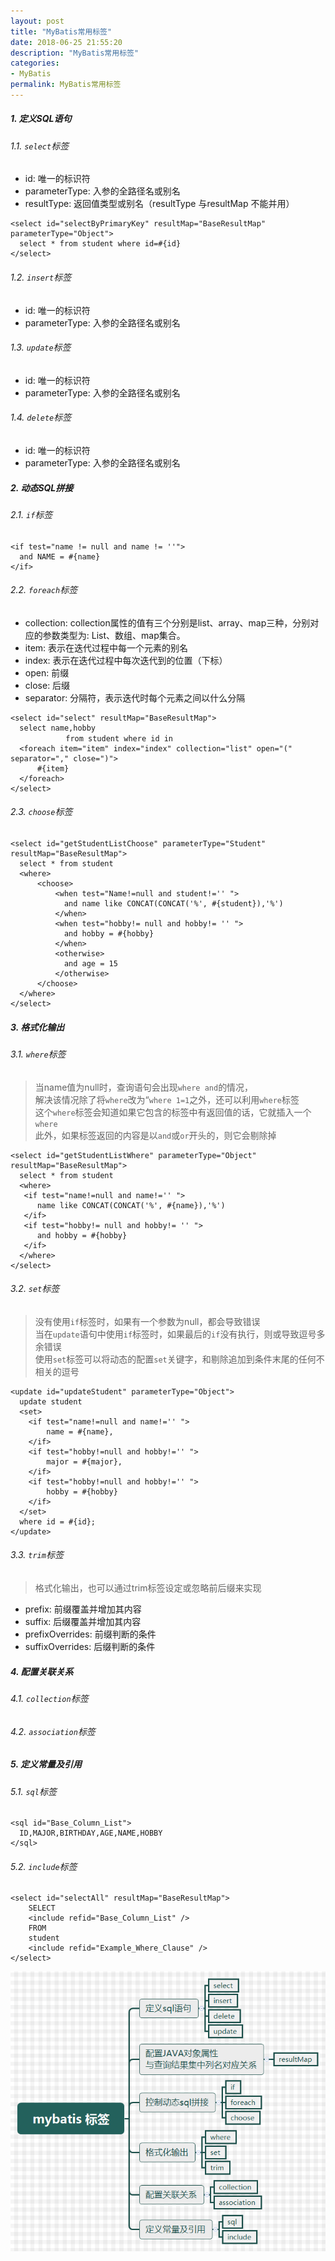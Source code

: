 ```yaml
---
layout: post
title: "MyBatis常用标签"
date: 2018-06-25 21:55:20
description: "MyBatis常用标签"
categories:
- MyBatis
permalink: MyBatis常用标签
---
```


##### 1. 定义SQL语句
###### 1.1. `select`标签

* id: 唯一的标识符
* parameterType: 入参的全路径名或别名
* resultType: 返回值类型或别名（resultType 与resultMap 不能并用）

```vim
<select id="selectByPrimaryKey" resultMap="BaseResultMap" parameterType="Object">
  select * from student where id=#{id}
</select>
```
###### 1.2. `insert`标签

* id: 唯一的标识符
* parameterType: 入参的全路径名或别名

###### 1.3. `update`标签

* id: 唯一的标识符
* parameterType: 入参的全路径名或别名

###### 1.4. `delete`标签

* id: 唯一的标识符
* parameterType: 入参的全路径名或别名

##### 2. 动态SQL拼接
###### 2.1. `if`标签

```vim
<if test="name != null and name != ''">
  and NAME = #{name}
</if>
```

###### 2.2. `foreach`标签

* collection: collection属性的值有三个分别是list、array、map三种，分别对应的参数类型为: List、数组、map集合。
* item: 表示在迭代过程中每一个元素的别名
* index: 表示在迭代过程中每次迭代到的位置（下标）
* open: 前缀
* close: 后缀
* separator: 分隔符，表示迭代时每个元素之间以什么分隔

```vim
<select id="select" resultMap="BaseResultMap">
  select name,hobby
  　　       from student where id in
  <foreach item="item" index="index" collection="list" open="(" separator="," close=")">
      #{item}
  </foreach>
</select>
```

###### 2.3. `choose`标签

```vim
<select id="getStudentListChoose" parameterType="Student" resultMap="BaseResultMap">     
  select * from student    
  <where>     
      <choose>     
          <when test="Name!=null and student!='' ">     
            and name like CONCAT(CONCAT('%', #{student}),'%')      
          </when>     
          <when test="hobby!= null and hobby!= '' ">     
            and hobby = #{hobby}      
          </when>                   
          <otherwise>     
            and age = 15  
          </otherwise>     
      </choose>     
  </where>     
</select>   
```

##### 3. 格式化输出
###### 3.1. `where`标签

> 当name值为null时，查询语句会出现`where and`的情况，  
> 解决该情况除了将`where`改为“`where 1=1`之外，还可以利用`where`标签  
> 这个`where`标签会知道如果它包含的标签中有返回值的话，它就插入一个`where`  
> 此外，如果标签返回的内容是以`and`或`or`开头的，则它会剔除掉

```vim
<select id="getStudentListWhere" parameterType="Object" resultMap="BaseResultMap">     
  select * from student      
  <where>   
   <if test="name!=null and name!='' ">     
      name like CONCAT(CONCAT('%', #{name}),'%')      
   </if>     
   <if test="hobby!= null and hobby!= '' ">     
      and hobby = #{hobby}      
   </if>  
  </where>        
</select>   
```
###### 3.2. `set`标签

> 没有使用`if`标签时，如果有一个参数为null，都会导致错误  
> 当在`update`语句中使用`if`标签时，如果最后的`if`没有执行，则或导致逗号多余错误  
> 使用`set`标签可以将动态的配置`set`关键字，和剔除追加到条件末尾的任何不相关的逗号  

```vim
<update id="updateStudent" parameterType="Object">     
  update student   
  <set>     
    <if test="name!=null and name!='' ">     
        name = #{name},      
    </if>     
    <if test="hobby!=null and hobby!='' ">     
        major = #{major},      
    </if>
    <if test="hobby!=null and hobby!='' ">     
        hobby = #{hobby}    
    </if>     
  </set>     
  where id = #{id};      
</update>   
```

###### 3.3. `trim`标签

> 格式化输出，也可以通过trim标签设定或忽略前后缀来实现

* prefix: 前缀覆盖并增加其内容
* suffix: 后缀覆盖并增加其内容
* prefixOverrides: 前缀判断的条件
* suffixOverrides: 后缀判断的条件

##### 4. 配置关联关系
###### 4.1. `collection`标签
###### 4.2. `association`标签

##### 5. 定义常量及引用
###### 5.1. `sql`标签

```vim
<sql id="Base_Column_List">
  ID,MAJOR,BIRTHDAY,AGE,NAME,HOBBY
</sql>
```
###### 5.2. `include`标签

```vim
<select id="selectAll" resultMap="BaseResultMap">
    SELECT
    <include refid="Base_Column_List" />
    FROM
    student
    <include refid="Example_Where_Clause" />
</select>
```

![](/assets/img/MyBatis常用标签.png)
